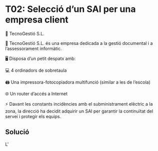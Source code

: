 # T02: Selecció d’un SAI per una empresa client


🏢 TecnoGestió S.L.

💼 TecnoGestió S.L. és una empresa dedicada a la gestió documental i a l’assessorament informàtic.

🖥️ Disposa d’un petit despatx amb:

💻 4 ordinadors de sobretaula

🖨️ Una impressora-fotocopiadora multifunció (similar a les de l’escola)

🌐 Un router d’accés a Internet

⚡ Davant les constants incidències amb el subministrament elèctric a la zona, la direcció ha decidit adquirir un SAI per garantir la continuïtat del servei i protegir els equips.

## Solució
L'
